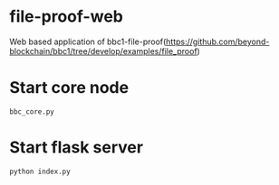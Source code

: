 # file-proof-web
Web based application of bbc1-file-proof(https://github.com/beyond-blockchain/bbc1/tree/develop/examples/file_proof)

# Start core node

```shell
bbc_core.py 
```

# Start flask server

```shell
python index.py
```